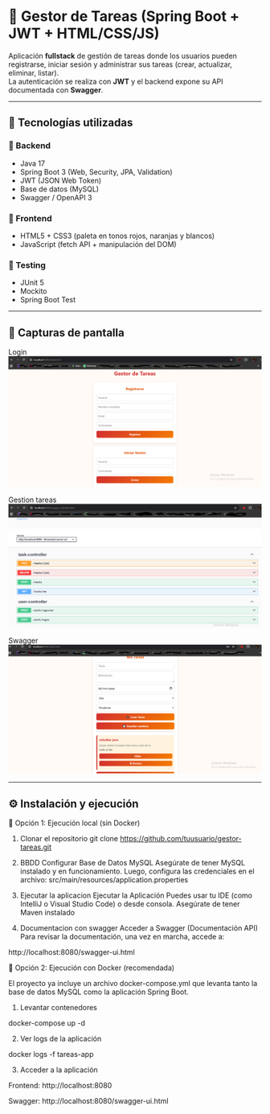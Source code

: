 # 📝 Gestor de Tareas (Spring Boot + JWT + HTML/CSS/JS)

Aplicación **fullstack** de gestión de tareas donde los usuarios pueden registrarse, iniciar sesión y administrar sus tareas (crear, actualizar, eliminar, listar).  
La autenticación se realiza con **JWT** y el backend expone su API documentada con **Swagger**.

---

## 🚀 Tecnologías utilizadas

### 🔹 Backend
- Java 17
- Spring Boot 3 (Web, Security, JPA, Validation)
- JWT (JSON Web Token)
- Base de datos (MySQL)
- Swagger / OpenAPI 3

### 🔹 Frontend
- HTML5 + CSS3 (paleta en tonos rojos, naranjas y blancos)
- JavaScript (fetch API + manipulación del DOM)

### 🔹 Testing
- JUnit 5
- Mockito
- Spring Boot Test

---

## 📸 Capturas de pantalla

Login
![login](capturas/logintareas.PNG)

Gestion tareas
![tareas](capturas/swaggertareas.PNG)

Swagger
![swagger](capturas/tareas.PNG)

---

## ⚙️ Instalación y ejecución

🔧 Opción 1: Ejecución local (sin Docker)

1. Clonar el repositorio
git clone https://github.com/tuusuario/gestor-tareas.git

2. BBDD
Configurar Base de Datos MySQL Asegúrate de tener MySQL instalado y en funcionamiento. Luego, configura las credenciales en el archivo: src/main/resources/application.properties

3. Ejecutar la aplicacion
Ejecutar la Aplicación Puedes usar tu IDE (como IntelliJ o Visual Studio Code) o desde consola. Asegúrate de tener Maven instalado

4. Documentacion con swagger
Acceder a Swagger (Documentación API) Para revisar la documentación, una vez en marcha, accede a:

http://localhost:8080/swagger-ui.html

🐳 Opción 2: Ejecución con Docker (recomendada)

El proyecto ya incluye un archivo docker-compose.yml que levanta tanto la base de datos MySQL como la aplicación Spring Boot.

1. Levantar contenedores

docker-compose up -d

2. Ver logs de la aplicación

docker logs -f tareas-app


3. Acceder a la aplicación

Frontend: http://localhost:8080

Swagger: http://localhost:8080/swagger-ui.html
